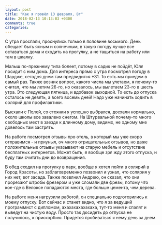 ```yaml
---
layout: post
title: "Как я провёл 13 февраля, Вт"
date: 2018-02-13 10:13:03 +0300
comments: true
categories: 
---
```

С утра проспали, проснулись только в половине восьмого. День обещает быть ясным и солнечным, в такую погоду лучше все оставаться дома и сходить на прогулку, а не тащиться на работу или там в шкалку.

Малыш по-прежнему типа болеет, потому в садик не пойдёт, Юля посидит с ним дома. Для интереса прямо с утра посмотрел погоду в Шардже, сегодня днем там предвидится +31. То есть мы приедем в самый раз. Также возник вопрос, какого числа мы улетаем, я почему-то считал, что мы летим 26-го, но оказалось, мы вылетаем 23-го в шесть утра. Это следующая пятница, и вдобавок выходной. То есть до отпуска осталось не девять, а всего восемь дней! Надо уже начинать ходить в солярий для профилактики.

Выехали с Полей, со стоянки я успешно выбрался, доехали нормально, около школы все завалено снегом. На Штурвальной почему-то много свободных мест в заезде к длинному дому, видимо, не одному мне довелось там застрять.

На работе посмотрел отзывы про отель, в который мы уже скоро отправимся - и приуныл, оч много отрицательных отзывов, но даже положительные отзывы указывают на старую мебель и отсутствие бесплатных интернетов. Может быть, я вообще зря жду этого отпуска, и буду там считать дни до возвращения.

В обед сходил на прогулку в парк, вообще я хотел пойти в солярий в Город Красоты, но заблаговременно позвонил и узнал, что солярия у них нет, вот засада. Также позвлнил Андрею, он сказал, что они прорезают штробы фрезером и уже сломали две фрезы, потому что кое-где в Велоксе попадаются места, где больше цемента, чем дерева.

На работе меня нагрузили работой, он специально подготовились к моему отпуску. Вот сейчас и станет видно, что я за ведущий программист с дипломом, ахахахахахахаха, тут-то меня и спалят и выведут на чистую воду. Просто так досидеть до отпуска не получилось, к прискорбию. Придется пробиваться к нему день за днем.